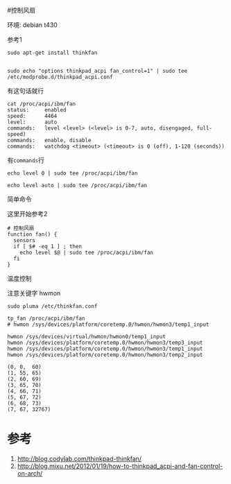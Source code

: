 #控制风扇

环境: debian t430


参考1

    sudo apt-get install thinkfan


    sudo echo "options thinkpad_acpi fan_control=1" | sudo tee /etc/modprobe.d/thinkpad_acpi.conf

有这句话就行

```
cat /proc/acpi/ibm/fan
status:     enabled
speed:      4464
level:      auto
commands:   level <level> (<level> is 0-7, auto, disengaged, full-speed)
commands:   enable, disable
commands:   watchdog <timeout> (<timeout> is 0 (off), 1-120 (seconds))
```

有`commands`行

```
echo level 0 | sudo tee /proc/acpi/ibm/fan

echo level auto | sudo tee /proc/acpi/ibm/fan
```


简单命令

这里开始参考2

```
# 控制风扇
function fan() {
  sensors
  if [ $# -eq 1 ] ; then
    echo level $@ | sudo tee /proc/acpi/ibm/fan
  fi
}
```

温度控制

注意关键字 hwmon
```
sudo pluma /etc/thinkfan.conf
```
```
tp_fan /proc/acpi/ibm/fan
# hwmon /sys/devices/platform/coretemp.0/hwmon/hwmon3/temp1_input

hwmon /sys/devices/virtual/hwmon/hwmon0/temp1_input
hwmon /sys/devices/platform/coretemp.0/hwmon/hwmon3/temp3_input 
hwmon /sys/devices/platform/coretemp.0/hwmon/hwmon3/temp1_input
hwmon /sys/devices/platform/coretemp.0/hwmon/hwmon3/temp2_input

(0,	0,	60)
(1,	55,	65)
(2,	60,	69)
(3,	65,	70)
(4,	66,	71)
(5,	67,	72)
(6,	68,	73)
(7,	67,	32767)
```

# 参考
1. http://blog.codylab.com/thinkpad-thinkfan/
2. http://blog.mixu.net/2012/01/19/how-to-thinkpad_acpi-and-fan-control-on-arch/